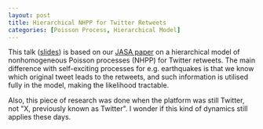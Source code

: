 ```yaml
---
layout: post
title: Hierarchical NHPP for Twitter Retweets
categories: [Poisson Process, Hierarchical Model]
---
```


This talk ([slides](/slides/tweets_statsresgroup.html)) is based on our [JASA paper](https://doi.org/10.1080/01621459.2019.1585358) on a hierarchical model of nonhomogeneous Poisson processes (NHPP) for Twitter retweets. The main difference with self-exciting processes for e.g. earthquakes is that we know which original tweet leads to the retweets, and such information is utilised fully in the model, making the likelihood tractable.

Also, this piece of research was done when the platform was still Twitter, not "X, previously known as Twitter". I wonder if this kind of dynamics still applies these days.
